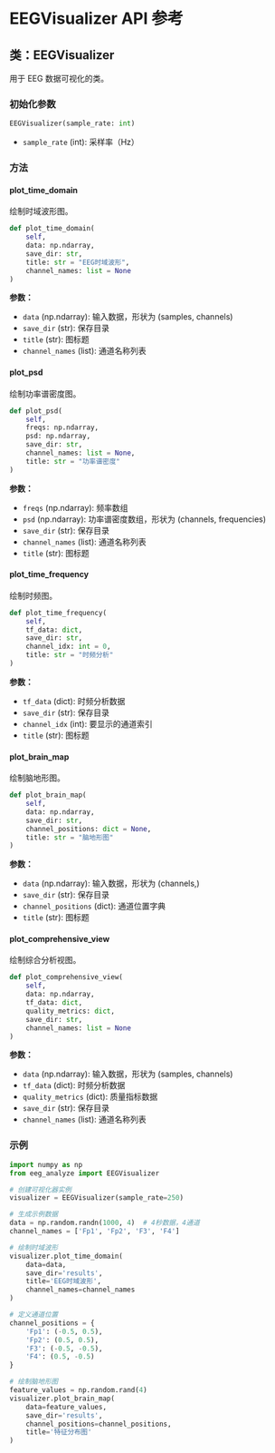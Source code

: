 # EEGVisualizer API 参考

## 类：EEGVisualizer

用于 EEG 数据可视化的类。

### 初始化参数

```python
EEGVisualizer(sample_rate: int)
```

- `sample_rate` (int): 采样率（Hz）

### 方法

#### plot_time_domain

绘制时域波形图。

```python
def plot_time_domain(
    self,
    data: np.ndarray,
    save_dir: str,
    title: str = "EEG时域波形",
    channel_names: list = None
)
```

**参数：**
- `data` (np.ndarray): 输入数据，形状为 (samples, channels)
- `save_dir` (str): 保存目录
- `title` (str): 图标题
- `channel_names` (list): 通道名称列表

#### plot_psd

绘制功率谱密度图。

```python
def plot_psd(
    self,
    freqs: np.ndarray,
    psd: np.ndarray,
    save_dir: str,
    channel_names: list = None,
    title: str = "功率谱密度"
)
```

**参数：**
- `freqs` (np.ndarray): 频率数组
- `psd` (np.ndarray): 功率谱密度数组，形状为 (channels, frequencies)
- `save_dir` (str): 保存目录
- `channel_names` (list): 通道名称列表
- `title` (str): 图标题

#### plot_time_frequency

绘制时频图。

```python
def plot_time_frequency(
    self,
    tf_data: dict,
    save_dir: str,
    channel_idx: int = 0,
    title: str = "时频分析"
)
```

**参数：**
- `tf_data` (dict): 时频分析数据
- `save_dir` (str): 保存目录
- `channel_idx` (int): 要显示的通道索引
- `title` (str): 图标题

#### plot_brain_map

绘制脑地形图。

```python
def plot_brain_map(
    self,
    data: np.ndarray,
    save_dir: str,
    channel_positions: dict = None,
    title: str = "脑地形图"
)
```

**参数：**
- `data` (np.ndarray): 输入数据，形状为 (channels,)
- `save_dir` (str): 保存目录
- `channel_positions` (dict): 通道位置字典
- `title` (str): 图标题

#### plot_comprehensive_view

绘制综合分析视图。

```python
def plot_comprehensive_view(
    self,
    data: np.ndarray,
    tf_data: dict,
    quality_metrics: dict,
    save_dir: str,
    channel_names: list = None
)
```

**参数：**
- `data` (np.ndarray): 输入数据，形状为 (samples, channels)
- `tf_data` (dict): 时频分析数据
- `quality_metrics` (dict): 质量指标数据
- `save_dir` (str): 保存目录
- `channel_names` (list): 通道名称列表

### 示例

```python
import numpy as np
from eeg_analyze import EEGVisualizer

# 创建可视化器实例
visualizer = EEGVisualizer(sample_rate=250)

# 生成示例数据
data = np.random.randn(1000, 4)  # 4秒数据，4通道
channel_names = ['Fp1', 'Fp2', 'F3', 'F4']

# 绘制时域波形
visualizer.plot_time_domain(
    data=data,
    save_dir='results',
    title='EEG时域波形',
    channel_names=channel_names
)

# 定义通道位置
channel_positions = {
    'Fp1': (-0.5, 0.5),
    'Fp2': (0.5, 0.5),
    'F3': (-0.5, -0.5),
    'F4': (0.5, -0.5)
}

# 绘制脑地形图
feature_values = np.random.rand(4)
visualizer.plot_brain_map(
    data=feature_values,
    save_dir='results',
    channel_positions=channel_positions,
    title='特征分布图'
) 